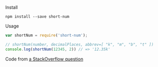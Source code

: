 Install

    npm install --save short-num

Usage

```js
var shortNum = require('short-num');

// shortNum(number, decimalPlaces, abbrev=[ "k", "m", "b", "t" ])
console.log(shortNum(12345, 2)) // => '12.35k'
```

Code from [a StackOverflow question][1]

[1]: http://stackoverflow.com/a/2686098/1074592
